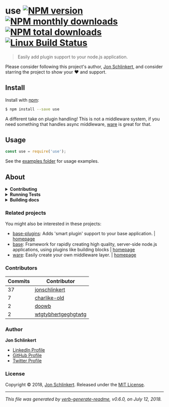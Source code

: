 # use [![NPM version](https://img.shields.io/npm/v/use.svg?style=flat)](https://www.npmjs.com/package/use) [![NPM monthly downloads](https://img.shields.io/npm/dm/use.svg?style=flat)](https://npmjs.org/package/use) [![NPM total downloads](https://img.shields.io/npm/dt/use.svg?style=flat)](https://npmjs.org/package/use) [![Linux Build Status](https://img.shields.io/travis/jonschlinkert/use.svg?style=flat&label=Travis)](https://travis-ci.org/jonschlinkert/use)> Easily add plugin support to your node.js application.Please consider following this project's author, [Jon Schlinkert](https://github.com/jonschlinkert), and consider starring the project to show your :heart: and support.## InstallInstall with [npm](https://www.npmjs.com/):```sh$ npm install --save use```A different take on plugin handling! This is not a middleware system, if you need something that handles async middleware, [ware](https://github.com/segmentio/ware) is great for that.## Usage```jsconst use = require('use');```See the [examples folder](./examples) for usage examples.## About<details><summary><strong>Contributing</strong></summary>Pull requests and stars are always welcome. For bugs and feature requests, [please create an issue](../../issues/new).</details><details><summary><strong>Running Tests</strong></summary>Running and reviewing unit tests is a great way to get familiarized with a library and its API. You can install dependencies and run tests with the following command:```sh$ npm install && npm test```</details><details><summary><strong>Building docs</strong></summary>_(This project's readme.md is generated by [verb](https://github.com/verbose/verb-generate-readme), please don't edit the readme directly. Any changes to the readme must be made in the [.verb.md](.verb.md) readme template.)_To generate the readme, run the following command:```sh$ npm install -g verbose/verb#dev verb-generate-readme && verb```</details>### Related projectsYou might also be interested in these projects:* [base-plugins](https://www.npmjs.com/package/base-plugins): Adds 'smart plugin' support to your base application. | [homepage](https://github.com/node-base/base-plugins "Adds 'smart plugin' support to your base application.")* [base](https://www.npmjs.com/package/base): Framework for rapidly creating high quality, server-side node.js applications, using plugins like building blocks | [homepage](https://github.com/node-base/base "Framework for rapidly creating high quality, server-side node.js applications, using plugins like building blocks")* [ware](https://www.npmjs.com/package/ware): Easily create your own middleware layer. | [homepage](https://github.com/segmentio/ware "Easily create your own middleware layer.")### Contributors| **Commits** | **Contributor** | | --- | --- || 37 | [jonschlinkert](https://github.com/jonschlinkert) || 7 | [charlike-old](https://github.com/charlike-old) || 2 | [doowb](https://github.com/doowb) || 2 | [wtgtybhertgeghgtwtg](https://github.com/wtgtybhertgeghgtwtg) |### Author**Jon Schlinkert*** [LinkedIn Profile](https://linkedin.com/in/jonschlinkert)* [GitHub Profile](https://github.com/jonschlinkert)* [Twitter Profile](https://twitter.com/jonschlinkert)### LicenseCopyright © 2018, [Jon Schlinkert](https://github.com/jonschlinkert).Released under the [MIT License](LICENSE).***_This file was generated by [verb-generate-readme](https://github.com/verbose/verb-generate-readme), v0.6.0, on July 12, 2018._